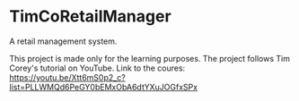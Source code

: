 # TimCoRetailManager
A retail management system.

This project is made only for the learning purposes. The project follows Tim Corey's tutorial on YouTube.
Link to the coures: https://youtu.be/Xtt6mS0p2_c?list=PLLWMQd6PeGY0bEMxObA6dtYXuJOGfxSPx
